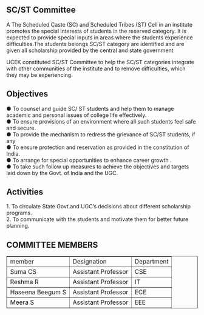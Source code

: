 <h2>SC/ST Committee</h2>
<p>A The Scheduled Caste (SC) and Scheduled Tribes (ST) Cell in an institute promotes the special interests of students in the reserved category. It is expected to provide special inputs in areas where the students experience difficulties.The students belongs SC/ST category are identified and are given all scholarship provided by the central and state government </p>
<p>UCEK constituted SC/ST Committee to help the SC/ST categories integrate with other communities of the institute and to remove difficulties, which they may be experiencing.</p>
<h2>Objectives </h2>
<p>

●	To counsel and guide SC/ ST students and help them to manage academic and personal issues of college life effectively.  <br/>
●	To ensure provisions of an environment where all such students feel safe and secure.  <br/>
●	To provide the mechanism to redress the grievance of SC/ST students, if any <br/>
●	To ensure protection and reservation as provided in the constitution of India. <br/>
●	To arrange for special opportunities to enhance career growth . <br/>
●	To take such follow up measures to achieve the objectives and targets laid down by the Govt. of India and the UGC. <br/>
<h2>Activities</h2>
<p>
1.	  To circulate State Govt.and UGC’s decisions about different scholarship programs. <br/>
2.	  To communicate with the students and motivate them for better future planning. <br/>
</p>
<h2>COMMITTEE MEMBERS</h2>
<table border="1">
<strong><tr><td>member</td><td>Designation</td><td>Department</td></tr></strong>
<tr><td>Suma CS </td><td>Assistant Professor</td><td> CSE</td></tr>
<tr><td>Reshma R  </td><td>Assistant Professor</td><td>IT</td></tr>
<tr><td>Haseena Beegum S </td><td>Assistant Professor</td><td>ECE</td></tr>
<tr><td>Meera S </td><td>Assistant Professor</td><td>EEE</td></tr>
</table>
<p></p>
</p></div>